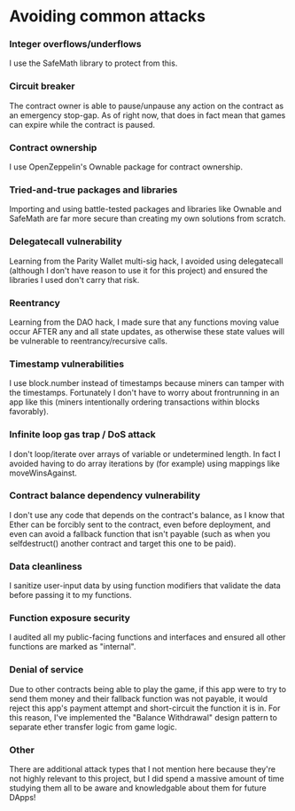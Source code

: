 # Avoiding common attacks

### Integer overflows/underflows

I use the SafeMath library to protect from this.

### Circuit breaker

The contract owner is able to pause/unpause any action on the contract as an emergency stop-gap. As of right now, that does in fact mean that games can expire while the contract is paused.

### Contract ownership

I use OpenZeppelin's Ownable package for contract ownership.

### Tried-and-true packages and libraries

Importing and using battle-tested packages and libraries like Ownable and SafeMath are far more secure than creating my own solutions from scratch.

### Delegatecall vulnerability

Learning from the Parity Wallet multi-sig hack, I avoided using delegatecall (although I don't have reason to use it for this project) and ensured the libraries I used don't carry that risk.

### Reentrancy

Learning from the DAO hack, I made sure that any functions moving value occur AFTER any and all state updates, as otherwise these state values will be vulnerable to reentrancy/recursive calls.

### Timestamp vulnerabilities

I use block.number instead of timestamps because miners can tamper with the timestamps. Fortunately I don't have to worry about frontrunning in an app like this (miners intentionally ordering transactions within blocks favorably).

### Infinite loop gas trap / DoS attack

I don't loop/iterate over arrays of variable or undetermined length. In fact I avoided having to do array iterations by (for example) using mappings like moveWinsAgainst.

### Contract balance dependency vulnerability

I don't use any code that depends on the contract's balance, as I know that Ether can be forcibly sent to the contract, even before deployment, and even can avoid a fallback function that isn't payable (such as when you selfdestruct() another contract and target this one to be paid).

### Data cleanliness

I sanitize user-input data by using function modifiers that validate the data before passing it to my functions.

### Function exposure security

I audited all my public-facing functions and interfaces and ensured all other functions are marked as "internal".

### Denial of service

Due to other contracts being able to play the game, if this app were to try to send them money and their fallback function was not payable, it would reject this app's payment attempt and short-circuit the function it is in. For this reason, I've implemented the "Balance Withdrawal" design pattern to separate ether transfer logic from game logic.

### Other

There are additional attack types that I not mention here because they're not highly relevant to this project, but I did spend a massive amount of time studying them all to be aware and knowledgable about them for future DApps!

